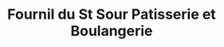 ---
title: "Fournil du St Sour Patisserie et Boulangerie"
url: /terrasson-lavilledieu/fournil-du-st-sour-patisserie-et-boulangerie/
shop: boulangerie
---